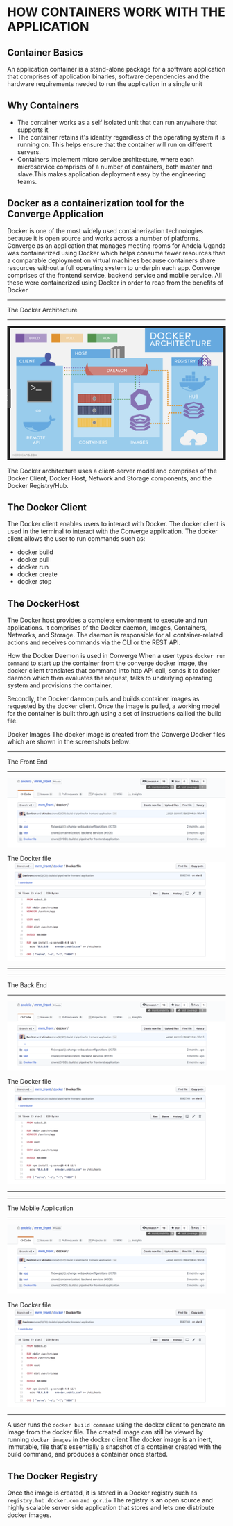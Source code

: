 HOW CONTAINERS WORK WITH THE APPLICATION
============
Container Basics
-------------
An application container is a stand-alone package for a software application that comprises of application binaries, software dependencies and the hardware requirements needed to run the application in a single unit

Why Containers
-------------
* The container works as a self isolated unit that can run anywhere that supports it
* The container retains it's identity regardless of the operating system it is running on. This helps ensure that the container will run on different servers.
* Containers implement micro service architecture, where each microservice comprises of a number of containers, both master and slave.This makes application deployment easy by the engineering teams.

Docker as a containerization tool for the Converge Application
------------
Docker is one of the most widely used containerization technologies because it is open source and works across a number of platforms.
Converge as an application that manages meeting rooms for Andela Uganda was containerized using Docker which helps consume fewer resources than a comparable deployment on virtual machines because containers share resources without a full operating system to underpin each app.
Converge comprises of the frontend service, backend service and mobile service. All these were containerized using Docker in order to reap from the benefits of Docker
--------  -----------------------
The Docker Architecture
--------  -----------------------
![Alt text](images/dockerArch.png)

The Docker architecture uses a client-server model and comprises of the Docker Client, Docker Host, Network and Storage components, and the Docker Registry/Hub. 

The Docker Client
-----------------
The Docker client enables users to interact with Docker. The docker client is used in the terminal to interact with the Converge application.
The docker client allows the user to run commands such as:
* docker build
* docker pull
* docker run
* docker create
* docker stop

The DockerHost
------------------
The Docker host provides a complete environment to execute and run applications. It comprises of the Docker daemon, Images, Containers, Networks, and Storage.
The daemon is responsible for all container-related actions and receives commands via the CLI or the REST API. 

How the Docker Daemon is used in Converge
When a user types `docker run command` to start up the container from the converge docker image, the docker client  translates that command into http API call, sends it to docker daemon which then evaluates the request, talks to underlying operating system and provisions the container.

Secondly, the Docker daemon pulls and builds container images as requested by the docker client. Once the image is pulled, a working model for the container is built through  using a set of instructions callled the build file.

Docker Images
The docker image is created from the Converge Docker files which are shown in the screenshots below:
--------  -----------------------
The Front End
--------  -----------------------
![Alt text](images/dockerfront.png)

The Docker file
![Alt text](images/Dockerfile.png)
--------  -----------------------
--------  -----------------------
The Back End
--------  -----------------------
![Alt text](images/dockerfront.png)

The Docker file
![Alt text](images/Dockerfile.png)
--------  -----------------------
--------  -----------------------
The Mobile Application
--------  -----------------------
![Alt text](images/dockerfront.png)

The Docker file
![Alt text](images/Dockerfile.png)
--------  -----------------------

A user runs the `docker build command` using the docker client to generate an image from the docker file.
The created image can still be viewed by running `docker images` in the docker client
The docker image is an inert, immutable, file that's essentially a snapshot of a container created with the build command, and produces a container once started.

The Docker Registry
-------------------
Once the image is created, it is stored in a Docker registry such as `registry.hub.docker.com` `and gcr.io`
The registry is an open source and highly scalable server side application that stores and lets one distribute docker images.

